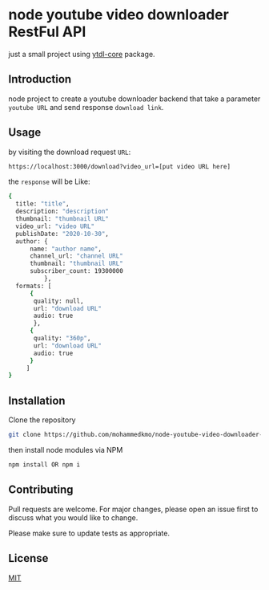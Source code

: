 # node youtube video downloader RestFul API

just a small project using [ytdl-core](https://github.com/fent/node-ytdl-core) package.

## Introduction

node project to create a youtube downloader backend that take a parameter `youtube URL` and send response `download link`.

## Usage

by visiting the download request `URL`:

```bash
https://localhost:3000/download?video_url=[put video URL here]
```

the `response` will be Like:

```bash
{
  title: "title",
  description: "description"
  thumbnail: "thumbnail URL"
  video_url: "video URL"
  publishDate: "2020-10-30",
  author: {
      name: "author name",
      channel_url: "channel URL"
      thumbnail: "thumbnail URL"
      subscriber_count: 19300000
          },
  formats: [
      {
       quality: null,
       url: "download URL"
       audio: true
       },
      {
       quality: "360p",
       url: "download URL"
       audio: true
      }
     ]
}
```

## Installation

Clone the repository

```bash
git clone https://github.com/mohammedkmo/node-youtube-video-downloader-RestFul-API.git
```

then install node modules via NPM

```bash
npm install OR npm i
```

## Contributing
Pull requests are welcome. For major changes, please open an issue first to discuss what you would like to change.

Please make sure to update tests as appropriate.

## License
[MIT](https://choosealicense.com/licenses/mit/)